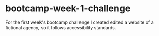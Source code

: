 # bootcamp-week-1-challenge
For the first week's bootcamp challenge I created edited a website of a fictional agency, so it follows accessibility standards. 
